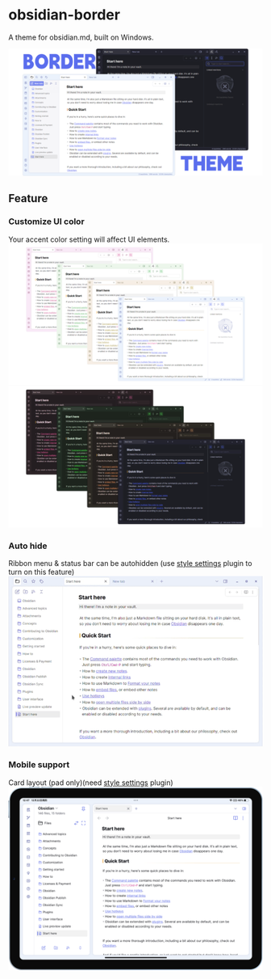 # obsidian-border

A theme for obsidian.md, built on Windows.

![screenshot](cover-lg.png)

## Feature

### Customize UI color

Your accent color setting will affect UI elements.
![screenshot](img/screenshot-1.png)
![screenshot](img/screenshot-2.png)

### Auto hide

Ribbon menu & status bar can be autohidden (use [style settings](https://github.com/mgmeyers/obsidian-style-settings) plugin to turn on this feature)
![screenshot](img/screenshot.gif)

### Mobile support

Card layout (pad only)(need [style settings](https://github.com/mgmeyers/obsidian-style-settings) plugin)
![screenshot](img/iPad.png)

